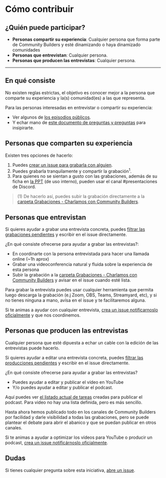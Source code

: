 # Cómo contribuir

## ¿Quién puede participar?

* **Personas compartir su experiencia**: Cualquier persona que forma parte de Community Builders y esté dinamizando o haya dinamizado comunidades
* **Personas que entrevistan**: Cualquier persona.
* **Personas que producen las entrevistas**: Cualquier persona.

---

## En qué consiste

No existen reglas estrictas, el objetivo es conocer mejor a la persona que comparte su experiencia y la(s) comunidad(es) a las que representa. 

Para las personas interesadas en entrevistar o compartir su experiencia: 
- Ver algunos de [los episodios públicos](https://github.com/ComBuildersES/charlamos-con-community-builders#podcast-p%C3%BAblico).
- Y echar mano de [este documento de preguntas y preguntas](https://github.com/ComBuildersES/charlamos-con-community-builders/blob/main/preguntas-genericas.md#preguntas-gen%C3%A9ricas) para insipirarte.

## Personas que comparten su experiencia

Existen tres opciones de hacerlo:
1. Puedes [crear un issue para grabarla con alguien](https://github.com/ComBuildersES/charlamos-con-community-builders/issues/new?template=quiero-compartir-mi-experiencia.md).
2. Puedes grabarla tranquilamente y compartir la grabación<sup>1</sup>.
3. Para quienes no se sientan a gusto con las grabaciones, además de su ficha en [la PPT](https://docs.google.com/presentation/d/1ResYtqrRDQIEJwsloYyW5NH1FRQJIwSqAJeuplY3bno/edit?usp=sharing) (de uso interno), pueden usar el canal #presentaciones de Discord.

> (1) De hacerlo así, puedes subir la grabación directamente a la [carpeta Grabaciones - Charlamos con Community Builders](https://drive.google.com/drive/folders/1LyglzG-wk5FAMJLSBHjqANHXmb4hmF0P).

## Personas que entrevistan

Si quieres ayudar a grabar una entrevista concreta, puedes [filtrar las grabaciones pendientes](https://github.com/ComBuildersES/charlamos-con-community-builders/issues?q=sort%3Aupdated-desc%20is%3Aissue%20is%3Aopen%20label%3A%22record%20interview%22) y escribir en el issue directamente.

¿En qué consiste ofrecerse para ayudar a grabar las entrevistas?:
* En coordinarte con la persona entrevistada para hacer una llamada online (~1h aprox)
* Grabar una videoconferencia natural y fluida sobre la experiencia de esta persona
* Subir la grabación a la [carpeta Grabaciones - Charlamos con Community Builders](https://drive.google.com/drive/folders/1LyglzG-wk5FAMJLSBHjqANHXmb4hmF0P) y avisar en el issue cuando esté lista.

Para grabar la entrevista puedes usar cualquier herramienta que permita luego descarga la grabación (e.j Zoom, OBS, Teams, Streamyard, etc), y si no tienes ninguna a mano, avísa en el issue y te facilitaremos alguna.

Si te animas a ayudar con cualquier entrevista, [crea un issue notificarnoslo oficialmente](https://github.com/ComBuildersES/charlamos-con-community-builders/issues/new?template=ayudar-en-la-iniciativa.md) y que nos coordinemos. 

## Personas que producen las entrevistas

Cualquier persona que esté dipuesta a echar un cable con la edición de las entrevistas puede hacerlo.

Si quieres ayudar a editar una entrevista concreta, puedes [filtrar las producciones pendientes](https://github.com/ComBuildersES/charlamos-con-community-builders/issues?q=sort%3Aupdated-desc+is%3Aopen+label%3A%22produce+podcast%22) y escribir en el issue directamente.

¿En qué consiste ofrecerse para ayudar a grabar las entrevistas?
* Puedes ayudar a editar y publicar el vídeo en YouTube
* Y/o puedes ayudar a editar y publicar el podcast.

Aquí puedes ver [el listado actual de tareas](https://github.com/ComBuildersES/charlamos-con-community-builders/issues/new?template=producir-un-cap%C3%ADtulo-del-podcast.md) creadas para publicar el podcast. Para video no hay una lista definida, pero es más sencillo.

Hasta ahora hemos publicado todo en los canales de Community Builders por facilidad y darle visibilidad a todas las grabaciones, pero se puede plantear el debate para abrir el abanico y que se puedan publicar en otros canales.

Si te animas a ayudar a optimizar los vídeos para YouTube o producir un podcast, [crea un issue notificárnoslo oficialmente](https://github.com/ComBuildersES/charlamos-con-community-builders/issues/new?template=ayudar-en-la-iniciativa.md). 

## Dudas

Si tienes cualquier pregunta sobre esta iniciativa, [abre un issue](https://github.com/ComBuildersES/charlamos-con-community-builders/issues/new?template=BLANK_ISSUE).
